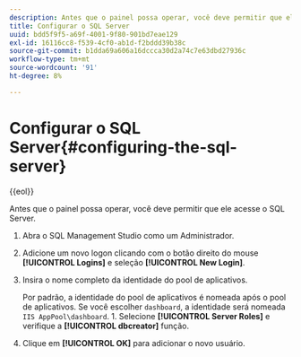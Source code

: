 ```yaml
---
description: Antes que o painel possa operar, você deve permitir que ele acesse o SQL Server.
title: Configurar o SQL Server
uuid: bdd5f9f5-a69f-4001-9f80-901bd7eae129
exl-id: 16116cc8-f539-4cf0-ab1d-f2bddd39b38c
source-git-commit: b1dda69a606a16dccca30d2a74c7e63dbd27936c
workflow-type: tm+mt
source-wordcount: '91'
ht-degree: 8%

---
```


# Configurar o SQL Server{#configuring-the-sql-server}

{{eol}}

Antes que o painel possa operar, você deve permitir que ele acesse o SQL Server.

1. Abra o SQL Management Studio como um Administrador.
1. Adicione um novo logon clicando com o botão direito do mouse **[!UICONTROL Logins]** e seleção **[!UICONTROL New Login]**.
1. Insira o nome completo da identidade do pool de aplicativos.

   Por padrão, a identidade do pool de aplicativos é nomeada após o pool de aplicativos. Se você escolher `dashboard`, a identidade será nomeada `IIS AppPool\dashboard`. 1. Selecione **[!UICONTROL Server Roles]** e verifique a **[!UICONTROL dbcreator]** função.
1. Clique em **[!UICONTROL OK]** para adicionar o novo usuário.
